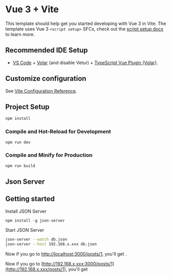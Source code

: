 # Vue 3 + Vite

This template should help get you started developing with Vue 3 in Vite. The template uses Vue 3 `<script setup>` SFCs, check out the [script setup docs](https://v3.vuejs.org/api/sfc-script-setup.html#sfc-script-setup) to learn more.

## Recommended IDE Setup

- [VS Code](https://code.visualstudio.com/) + [Volar](https://marketplace.visualstudio.com/items?itemName=Vue.volar) (and disable Vetur) + [TypeScript Vue Plugin (Volar)](https://marketplace.visualstudio.com/items?itemName=Vue.vscode-typescript-vue-plugin).

## Customize configuration

See [Vite Configuration Reference](https://vitejs.dev/config/).

## Project Setup

```sh
npm install
```

### Compile and Hot-Reload for Development

```sh
npm run dev
```

### Compile and Minify for Production

```sh
npm run build
```


## Json Server
## Getting started

Install JSON Server 

```
npm install -g json-server
```

Start JSON Server

```bash
json-server --watch db.json
json-server --host 192.168.x.xxx db.json
```

Now if you go to [http://localhost:3000/posts/1](http://localhost:3000/posts/1), you'll get .

Now if you go to [http://192.168.x.xxx:3000/posts/1](http://192.168.x.xxx/posts/1), you'll get
